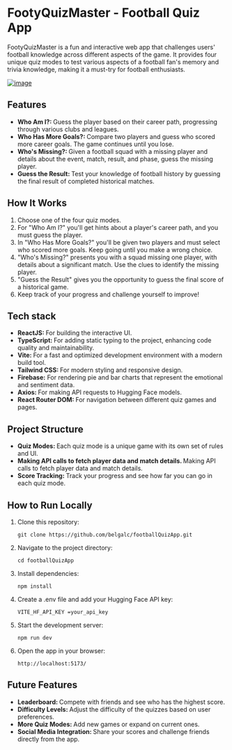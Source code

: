 <a id="readme-top"></a>

# FootyQuizMaster - Football Quiz App
<p>FootyQuizMaster is a fun and interactive web app that challenges users' football knowledge across different aspects of the game. It provides four unique quiz modes to test various aspects of a football fan's memory and trivia knowledge, making it a must-try for football enthusiasts.</p>

[![image](https://github.com/user-attachments/assets/8b31247c-6668-48d2-b362-51b4847bd01c)](https://footyquizmaster.netlify.app/)

## Features
<ul>
  <li>
    <strong>Who Am I?: </strong>Guess the player based on their career path, progressing through various clubs and leagues.
  </li>
  <li>
    <strong>Who Has More Goals?: </strong>Compare two players and guess who scored more career goals. The game continues until you lose.
  </li>
  <li>
    <strong>Who's Missing?: </strong>Given a football squad with a missing player and details about the event, match, result, and phase, guess the missing player.
  </li>
  <li>
    <strong>Guess the Result: </strong>Test your knowledge of football history by guessing the final result of completed historical matches.
  </li>
</ul>

## How It Works

<ol>
  <li>Choose one of the four quiz modes.</li>
  <li>For "Who Am I?" you'll get hints about a player's career path, and you must guess the player.</li>
  <li>In "Who Has More Goals?" you'll be given two players and must select who scored more goals. Keep going until you make a wrong choice.</li>
  <li>"Who's Missing?" presents you with a squad missing one player, with details about a significant match. Use the clues to identify the missing player.</li>
  <li>"Guess the Result" gives you the opportunity to guess the final score of a historical game.</li>
  <li>Keep track of your progress and challenge yourself to improve!</li>
</ol>

## Tech stack

<ul>
  <li><strong>ReactJS: </strong> For building the interactive UI.</li>
    <li><strong>TypeScript: </strong> For adding static typing to the project, enhancing code quality and maintainability.</li>
    <li><strong>Vite: </strong> For a fast and optimized development environment with a modern build tool.</li>
    <li><strong>Tailwind CSS: </strong> For modern styling and responsive design.</li>
    <li><strong>Firebase:</strong> For rendering pie and bar charts that represent the emotional and sentiment data.</li>
    <li><strong>Axios: </strong> For making API requests to Hugging Face models.</li>
    <li><strong>React Router DOM: </strong> For navigation between different quiz games and pages.</li>
</ul>

## Project Structure

<ul>
  <li><strong>Quiz Modes: </strong>Each quiz mode is a unique game with its own set of rules and UI.</li>
  <li><strong>Making API calls to fetch player data and match details. </strong>Making API calls to fetch player data and match details.</li>
  <li><strong>Score Tracking: </strong>Track your progress and see how far you can go in each quiz mode.</li>
</ul>

## How to Run Locally

<ol>
  <li>Clone this repository: 
    
    git clone https://github.com/belgalc/footballQuizApp.git
</li>
<li>Navigate to the project directory:

    cd footballQuizApp

</li>
<li>Install dependencies:

    npm install

</li>
<li>Create a .env file and add your Hugging Face API key:

    VITE_HF_API_KEY =your_api_key

</li>
<li>Start the development server:

    npm run dev

</li>
<li>Open the app in your browser:

    http://localhost:5173/

</li>

</ol>

## Future Features

<ul>
  <li><strong>Leaderboard: </strong> Compete with friends and see who has the highest score. </li>
  <li><strong>Difficulty Levels: </strong> Adjust the difficulty of the quizzes based on user preferences.</li>
  <li><strong>More Quiz Modes: </strong> Add new games or expand on current ones. </li>
  <li><strong>Social Media Integration: </strong> Share your scores and challenge friends directly from the app. </li>
</ul>
